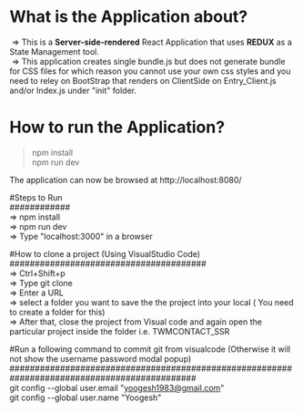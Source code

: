 # What is the Application about? </br>
&nbsp;=> This is a <b>Server-side-rendered</b> React Application that uses <b>REDUX</b> as a State Management tool. </br>
&nbsp;=> This application creates single bundle.js but does not generate bundle for CSS files for which reason you cannot use your own css styles and you need to reley on BootStrap that renders on ClientSide on Entry_Client.js and/or Index.js under "init" folder.</br>

# How to run the Application? </br>
> npm install </br>
> npm run dev </br>

The application can now be browsed at http://localhost:8080/




#Steps to Run </br>
############</br>
=> npm install </br>
=> npm run dev </br>
=> Type "localhost:3000" in a browser </br>

#How to clone a project (Using VisualStudio Code) </br>
#######################################</br>
=> Ctrl+Shift+p </br>
=> Type git clone </br>
=> Enter a URL </br>
=> select a folder you want to save the the project into your local ( You need to create a folder for this) </br>
=> After that, close the project from Visual code and again open the particular project inside the folder i.e. TWMCONTACT_SSR </br>

#Run a following command to commit git from visualcode (Otherwise it will not show the username password modal popup) </br>
############################################################################################# </br>
git config --global user.email "yoogesh1983@gmail.com" </br>
git config --global user.name "Yoogesh"</br>
